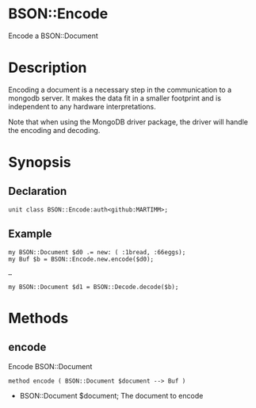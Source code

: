 BSON::Encode
============

Encode a BSON::Document

Description
===========

Encoding a document is a necessary step in the communication to a mongodb server. It makes the data fit in a smaller footprint and is independent to any hardware interpretations.

Note that when using the MongoDB driver package, the driver will handle the encoding and decoding.

Synopsis
========

Declaration
-----------

    unit class BSON::Encode:auth<github:MARTIMM>;

Example
-------

    my BSON::Document $d0 .= new: ( :1bread, :66eggs);
    my Buf $b = BSON::Encode.new.encode($d0);

    …

    my BSON::Document $d1 = BSON::Decode.decode($b);

Methods
=======

encode
------

Encode BSON::Document

    method encode ( BSON::Document $document --> Buf )

  * BSON::Document $document; The document to encode

